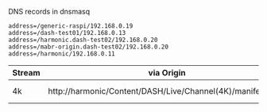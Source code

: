 DNS records in dnsmasq
```
address=/generic-raspi/192.168.0.19
address=/dash-test01/192.168.0.13
address=/harmonic.dash-test02/192.168.0.20
address=/mabr-origin.dash-test02/192.168.0.20
address=/harmonic/192.168.0.11
```


| Stream | via Origin | via CDN | via m2u |
|---|---|---|---|
|4k |http://harmonic/Content/DASH/Live/Channel(4K)/manifest.mpd|http://harmonic.dash-test02/Content/DASH/Live/Channel(4K)/manifest.mpd|http://generic-raspi/Content/DASH/Live/Channel(4K)/manifest.mpd|
